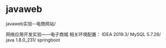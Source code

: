 # javaweb
javaweb实验--电商网站/

网络应用开发实验——电子商城
相关环境配置：
IDEA 2019.3/
MySQL 5.7.28/
java 1.8.0_231/
springboot
